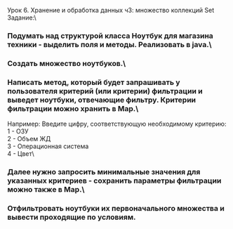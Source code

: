 Урок 6. Хранение и обработка данных ч3: множество коллекций Set\
Задание:\
### Подумать над структурой класса Ноутбук для магазина техники - выделить поля и методы. Реализовать в java.\
### Создать множество ноутбуков.\
### Написать метод, который будет запрашивать у пользователя критерий (или критерии) фильтрации и выведет ноутбуки, отвечающие фильтру. Критерии фильтрации можно хранить в Map.\
Например:
Введите цифру, соответствующую необходимому критерию:\
1 - ОЗУ\
2 - Объем ЖД\
3 - Операционная система\
4 - Цвет\
### Далее нужно запросить минимальные значения для указанных критериев - сохранить параметры фильтрации можно также в Map.\
### Отфильтровать ноутбуки их первоначального множества и вывести проходящие по условиям.

